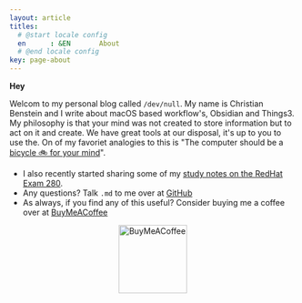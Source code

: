 ```yaml
---
layout: article
titles:
  # @start locale config
  en      : &EN       About
  # @end locale config
key: page-about
---
```


**Hey**

Welcom to my personal blog called `/dev/null`. My name is Christian Benstein and I write about macOS based workflow's, Obsidian and Things3. My philosophy is that your mind was not created to store information but to act on it and create. We have great tools at our disposal, it's up to you to use the. On of my favoriet analogies to this is "The computer should be a [bicycle 🚲 for your mind](https://www.youtube.com/watch?v=L40B08nWoMk)". 

- I also recently started sharing some of my [study notes on the RedHat Exam 280](https://blog.benstein.nl/posts/creating-a-ex280-page/#why).
- Any questions? Talk `.md` to me over at [GitHub](https://github.com/KingOfSpades)
- As always, if you find any of this useful? Consider buying me a coffee over at [BuyMeACoffee](https://www.buymeacoffee.com/cabenstein)

<p align="center">
<a href="https://www.buymeacoffee.com/cabenstein"><img src="https://cdn.buymeacoffee.com/buttons/v2/default-yellow.png" alt="BuyMeACoffee" width="120"/></a>
</p>